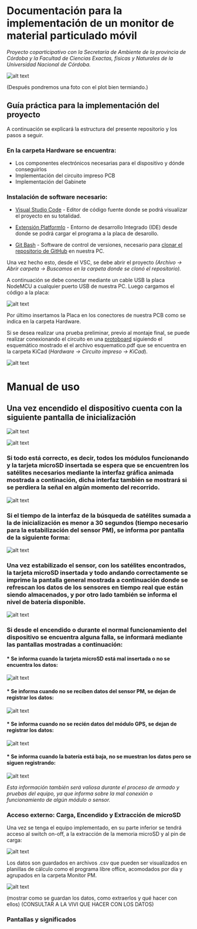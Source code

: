 # Documentación para la implementación de un monitor de material particulado móvil

_Proyecto coparticipativo con la Secretaría de Ambiente de la provincia de Córdoba y la Facultad de Ciencias Exactas, físicas y Naturales de la Universidad Nacional de Córdoba._

![alt text](https://github.com/ezerosso/ProyectoIntegrador/blob/main/images/dispositivoFinal.jpg)

(Después pondremos una foto con el plot bien termiando.)

## Guía práctica para la implementación del proyecto

A continuación se explicará la estructura del presente repositorio y los pasos a seguir. 

### En la carpeta Hardware se encuentra:
* Los componentes electrónicos necesarias para el dispositivo y dónde conseguirlos
* Implementación del circuito impreso PCB
* Implementación del Gabinete

### Instalación de software necesario:

* [Visual Studio Code](https://code.visualstudio.com/download) - Editor de código fuente donde se podrá visualizar el proyecto en su totalidad.

* [Extensión PlatformIo](https://platformio.org/install/ide?install=vscode) - Entorno de desarrollo Integrado (IDE) desde donde se podrá cargar el programa a la placa de desarollo.

* [Git Bash](https://gitforwindows.org/) - Software de control de versiones, necesario para [clonar el repositorio de GitHub](https://docs.github.com/es/repositories/creating-and-managing-repositories/cloning-a-repository) en nuestra PC. 

Una vez hecho esto, desde el VSC, se debe abrir el proyecto _(Archivo -> Abrir carpeta -> Buscamos en la carpeta donde se clonó el repositorio)._

A continuación se debe conectar mediante un cable USB la placa NodeMCU a cualquier puerto USB de nuestra PC. Luego cargamos el código a la placa:

![alt text](https://github.com/ezerosso/ProyectoIntegrador/blob/main/images/cargarPrograma.png)

Por último insertamos la Placa en los conectores de nuestra PCB como se indica en la carpeta Hardware.

Si se desea realizar una prueba preliminar, previo al montaje final, se puede realizar conexionando el circuito en una [protoboard](http://www.circuitoselectronicos.org/2007/10/el-protoboard-tableta-de-experimentacin.html) siguiendo el esquemático mostrado el el archivo esquematico.pdf que se encuentra en la carpeta KiCad (_Hardware -> Circuito impreso -> KiCad_).

![alt text](https://github.com/ezerosso/ProyectoIntegrador/blob/main/images/circuitoProtoboard.jpg)

<!-- *_Referencias_*

- https://programarfacil.com/blog/arduino-blog/platformio/

 -->


 # Manual de uso

## Una vez encendido el dispositivo cuenta con la siguiente pantalla de inicialización
![alt text](https://github.com/ezerosso/ProyectoIntegrador/blob/main/images/displayUNC.jpg)

![alt text](https://github.com/ezerosso/ProyectoIntegrador/blob/main/images/displayMonitor.jpg)

### Si todo está correcto, es decir, todos los módulos funcionando y la tarjeta microSD insertada se espera que se encuentren los satélites necesarios mediante la interfaz gráfica animada mostrada a continación, dicha interfaz también se mostrará si se perdiera la señal en algún momento del recorrido. 

![alt text](https://github.com/ezerosso/ProyectoIntegrador/blob/main/images/displayBuscandoSat.jpg)

### Si el tiempo de la interfaz de la búsqueda de satélites sumada a la de inicialización es menor a 30 segundos (tiempo necesario para la estabilización del sensor PM), se informa por pantalla de la siguiente forma:

![alt text](https://github.com/ezerosso/ProyectoIntegrador/blob/main/images/displayEsperandoPM.jpg)

### Una vez estabilizado el sensor, con los satélites encontrados, la tarjeta microSD insertada y todo andando correctamente se imprime la pantalla general mostrada a continuación donde se refrescan los datos de los sensores en tiempo real que están siendo almacenados, y por otro lado también se informa el nivel de batería disponible.

![alt text](https://github.com/ezerosso/ProyectoIntegrador/blob/main/images/displayGeneral.jpg)

### Si desde el encendido o durante el normal funcionamiento del dispositivo se encuentra alguna falla, se informará mediante las pantallas mostradas a continuación:

#### * Se informa cuando la tarjeta microSD está mal insertada o no se encuentra los datos:
![alt text](https://github.com/ezerosso/ProyectoIntegrador/blob/main/images/displaySD.jpg)
#### * Se informa cuando no se reciben datos del sensor PM, se dejan de registrar los datos:
![alt text](https://github.com/ezerosso/ProyectoIntegrador/blob/main/images/displaySensorPM.jpg)
#### * Se informa cuando no se recién datos del módulo GPS, se dejan de registrar los datos:
![alt text](https://github.com/ezerosso/ProyectoIntegrador/blob/main/images/displayGPSfalla.jpg)
#### * Se informa cuando la batería está baja, no se muestran los datos pero se siguen registrando:
![alt text](https://github.com/ezerosso/ProyectoIntegrador/blob/main/images/displayBatBaja.jpg)

_Esta información también será valiosa durante el proceso de armado y pruebas del equipo, ya que informa sobre la mal conexión o funcionamiento de algún módulo o sensor._

 ### Acceso externo: Carga, Encendido y Extracción de microSD

Una vez se tenga el equipo implementado, en su parte inferior se tendrá acceso al switch on-off, a la extracción de la memoria microSD y al pin de carga:

![alt text](https://github.com/ezerosso/ProyectoIntegrador/blob/main/images/accesoExternoMonitor.jpg)

 Los datos son guardados en archivos .csv que pueden ser visualizados en planillas de cálculo como el programa libre office, acomodados por día y agrupados en la carpeta Monitor PM.

 ![alt text](https://github.com/ezerosso/ProyectoIntegrador/blob/main/images/visualizacionDatosPlanilla.png)

(mostrar como se guardan los datos, como extraerlos y qué hacer con ellos)
(CONSULTAR A LA VIVI QUE HACER CON LOS DATOS)

 ### Pantallas y significados


